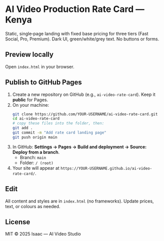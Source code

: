 # AI Video Production Rate Card — Kenya

Static, single‑page landing with fixed base pricing for three tiers (Fast Social, Pro, Premium). Dark UI, green/white/grey text. No buttons or forms.

## Preview locally
Open `index.html` in your browser.

## Publish to GitHub Pages
1. Create a new repository on GitHub (e.g., `ai-video-rate-card`). Keep it **public** for Pages.
2. On your machine:
   ```bash
   git clone https://github.com/YOUR-USERNAME/ai-video-rate-card.git
   cd ai-video-rate-card
   # copy these files into the folder, then:
   git add .
   git commit -m "Add rate card landing page"
   git push origin main
   ```
3. In GitHub: **Settings → Pages → Build and deployment → Source: Deploy from a branch**.  
   - Branch: `main`  
   - Folder: `/ (root)`  
4. Your site will appear at `https://YOUR-USERNAME.github.io/ai-video-rate-card/`.

## Edit
All content and styles are in `index.html` (no frameworks). Update prices, text, or colours as needed.

## License
MIT © 2025 Isaac — AI Video Studio
